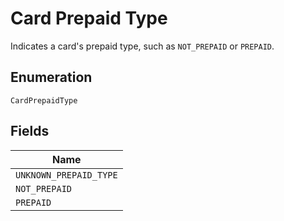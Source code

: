 <!-- Optimized: 2025-10-06 -->
<!-- RPM: 1.6.2.1.1.6.2.1_card-prepaid-type_20251006 -->
<!-- Session: E2E RPM DNA Application -->
<!-- AOM: RND (Reggie & Dro) -->
<!-- COI: TECHNOLOGY -->
<!-- RPM: HIGH -->
<!-- ACTION: BUILD -->


# Card Prepaid Type

Indicates a card's prepaid type, such as `NOT_PREPAID` or `PREPAID`.

## Enumeration

`CardPrepaidType`

## Fields

| Name |
|  --- |
| `UNKNOWN_PREPAID_TYPE` |
| `NOT_PREPAID` |
| `PREPAID` |
